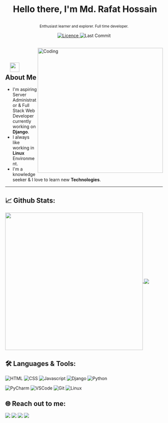 # <p align="center">️ **Hello there, I'm Md. Rafat Hossain** </p>
<p align="center">️<small>Enthusiast learner and explorer. Full time developer.</small></p>

<p align="center">
<a href="https://github.com/rafathossain/rafathossain/blob/master/LICENCE">
<img alt="Licence" src="https://img.shields.io/github/license/rafathossain/rafathossain?color=brightgreen&label=LICENCE&logo=MIT"/>
</a>
<img alt="Last Commit" src="https://img.shields.io/github/last-commit/rafathossain/rafathossain?logo=markdown&label=LAST+UPDATE&color=29bf12&style=flat">
</p>
</br>
<img align="right" alt="Coding" width="400" src="https://media.giphy.com/media/Y4ak9Ki2GZCbJxAnJD/giphy.gif">
</br>

## &nbsp; &nbsp;<img src="https://media.giphy.com/media/WUlplcMpOCEmTGBtBW/giphy.gif" width="30"> **About Me**

- I'm aspiring Server Administrator & Full Stack Web Developer currently working on **Django**.
- I always like working in **Linux** Environment.
- I'm a knowledge seeker & I love to learn new **Technologies**.

---

## 📈 **Github Stats:**

<a href="https://github.com/rafathossain">
<img width="440" align="center" src="https://github-readme-stats.vercel.app/api?username=rafathossain&show_icons=true&include_all_commits=true&theme=blue-green&count_private=true">
</a>
<a href="https://github.com/rafathossain/github-readme-stats">
<img align="center" src="https://github-readme-stats.anuraghazra1.vercel.app/api/top-langs/?username=rafathossain&layout=compact&theme=blue-green" />
</a>

</br>

## 🛠️ **Languages & Tools:**

![HTML](https://img.shields.io/badge/html%20-%23E34F26.svg?&style=for-the-badge&logo=html5&logoColor=white)
![CSS](https://img.shields.io/badge/css%20-%231572B6.svg?&style=for-the-badge&logo=css3&logoColor=white)
![Javascript](https://img.shields.io/badge/-Javascript-ffb400?style=for-the-badge&logo=javascript&logoColor=ffff3f)
![Django](https://img.shields.io/badge/-Django-blue?style=for-the-badge&logo=django)
![Python](https://img.shields.io/badge/-Python-green?&style=for-the-badge&logo=python&ogoColor=white)

![PyCharm](https://img.shields.io/badge/-Pycharm-019733?style=for-the-badge&logo=pycharm)
![VSCode](https://img.shields.io/badge/-vscode-007ACC?style=for-the-badge&logo=visual-studio-code)
![Git](https://img.shields.io/badge/git%20-%23F05032.svg?&style=for-the-badge&logo=git&logoColor=white)
![Linux](https://img.shields.io/badge/-linux-FCC624?style=for-the-badge&logo=linux&logoColor=black)

## 🌐 **Reach out to me:** ️

[<img src="https://img.shields.io/badge/LinkedIn-rafathossain-informational?style=for-the-badge&labelColor=black&logo=linkedin&logoColor=0077b5&&color=0077b5"/>][linkedin]
[<img src="https://img.shields.io/badge/Gmail-sayhi@rafat.me-informational?style=for-the-badge&labelColor=black&logoColor=d14836&logo=gmail&color=d14836"/>][gmail]
[<img src="https://img.shields.io/badge/Github-rafathossain-informational?style=for-the-badge&labelColor=black&logo=github&color=7d88e6"/>][github]
[<img src="https://img.shields.io/badge/Twitter-@rafathossian96-informational?style=for-the-badge&labelColor=black&logo=twitter&logoColor=#1DA1F2&color=1da1f2"/>][twitter]

<!-- Links of Definitions -->

[linkedin]: https://www.linkedin.com/in/rafathossain
[gmail]: mailto:sayhi@rafat.me "Lets connect through email"
[github]: https://github.com/rafathossain
[licence]: https://github.com/rafathossain96/rafathossain96/blob/master/LICENSE
[twitter]: https://twitter.com/rafathossian96
